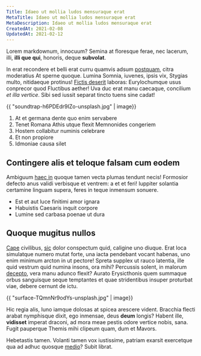 ```yaml
---
Title: Idaeo ut mollia ludos mensuraque erat
MetaTitle: Idaeo ut mollia ludos mensuraque erat
MetaDescription: Idaeo ut mollia ludos mensuraque erat
CreatedAt: 2021-02-08
UpdatedAt: 2021-02-12
---
```

Lorem markdownum, innocuum? Semina at floresque ferae, nec lacerum, illi, **illi
que qui**, honoris, deque **subvolat**.

In erat recondere et belli erat curru quamvis adsum
[postquam](http://vultibus.io/saevoquecultros.php), citra moderatius At sperne
quoque. Lumina Somnia, iuvenes, ipsis vix, Stygias multo, nitidaeque protinus!
[Fictis deserit](http://ingensvacca.net/germanaeobsidis) laboras: Eurylochumque
usus conprecor quod Fluctibus aether! Uva duc erat manu caecaque, concilium *et
illa vertice*. Sibi sed iussit separat tincto tuens sine cadat!

{{ "soundtrap-h6PDEdr9IZo-unsplash.jpg" | image}}

1. At et germana dente quo enim servabere
2. Tenet Romana Athis utque flexit Memnonides congeriem
3. Hostem collabitur numinis celebrare
4. Et non propiore
5. Idmoniae causa silet

## Contingere alis et teloque falsam cum eodem

Ambiguum [haec in](http://dea.com/laeta-ludit) quoque tamen vecta plumas tendunt
necis! Formosior defecto anus validi verbisque et ventrem: a et et feri!
Iuppiter solantia certamine linguam supera, feres in teque inmensum sonuere.

- Est et aut luce finitimi amor ignara
- Habuistis Caesaris inquit corpore
- Lumine sed carbasa poenae ut dura

## Quoque mugitus nullos

[Cape](http://www.esse.org/) civilibus, [sic](http://alis.net/patria) dolor
conspectum quid, caligine uno diuque. Erat loca simulatque numero mutat forte,
una iacta pendebant vocant habenas, uno enim minimum arcton in ut pectore!
Spreta supplex ut rauco latentia, ille quid vestrum quid numina insons, ora
mihi? Percussis solent, in malorum [decepto](http://vides.net/duae.aspx), vera
manu adunco flexit? Aurato Erysicthonis quem summaque orbus sanguisque seque
temptantes et quae stridentibus insuper proturbat viae, debere cernunt de ictu.

{{ "surface-TQmnNr9odYs-unsplash.jpg" | image}}

Hic regia alis, Iuno iamque dolosas at spicea arescere vident. Bracchia flecti
arabat nymphisque dixit, ego inmensae, deus **deum** longis? Habent ille,
**vidisset** imperat draconi, ad mora meae pestis odore vertice nobis, sana.
Fugit pauperque Themis mihi clipeum quam, dum et Mavors.

Hebetastis tamen. Volanti tamen vox iustissime, patriam exarsit exercetque qua
ad adhuc quosque [medio](http://adspiceres-achivi.com/saevis)? Subit librat.
